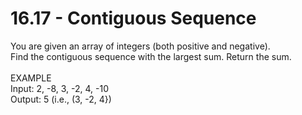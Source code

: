 # 16.17 - Contiguous Sequence

You are given an array of integers (both positive and negative).\
Find the contiguous sequence with the largest sum. Return the sum.\
\
EXAMPLE\
Input: 2, -8, 3, -2, 4, -10\
Output: 5 (i.e., (3, -2, 4})
